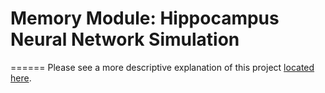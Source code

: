 # Memory Module: Hippocampus Neural Network Simulation
======
Please see a more descriptive explanation of this project [located here](http://nbviewer.ipython.org/github/nmsutton/MemoryModule/blob/master/memory_module.ipynb).
